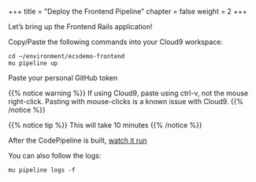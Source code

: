 +++
title = "Deploy the Frontend Pipeline"
chapter = false
weight = 2
+++

Let’s bring up the Frontend Rails application!

Copy/Paste the following commands into your Cloud9 workspace:

```
cd ~/environment/ecsdemo-frontend
mu pipeline up
```
Paste your personal GitHub token

{{% notice warning %}}
If using Cloud9, paste using ctrl-v, not the mouse right-click.
Pasting with mouse-clicks is a known issue with Cloud9.
{{% /notice %}}

{{% notice tip %}}
This will take 10 minutes
{{% /notice %}}

After the CodePipeline is built, [watch it run](https://console.aws.amazon.com/codepipeline/home?region=us-east-1#/view/mu-ecsdemo-frontend)

You can also follow the logs:
```
mu pipeline logs -f
```

